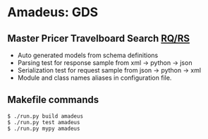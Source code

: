 # Amadeus: GDS

## Master Pricer Travelboard Search [RQ/RS](https://servicehub.amadeus.com/c/portal/view-solution/859706/en_US/amadeus-master-pricer-product-overview)

- Auto generated models from schema definitions
- Parsing test for response sample from xml -> python -> json
- Serialization test for request sample from json -> python -> xml
- Module and class names aliases in configuration file.

## Makefile commands

```console
$ ./run.py build amadeus
$ ./run.py test amadeus
$ ./run.py mypy amadeus
```
